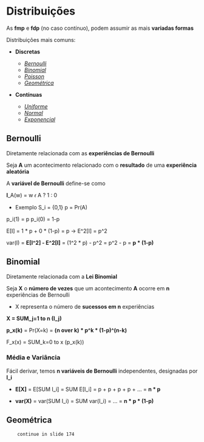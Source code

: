 # Distribuições

As **fmp** e **fdp** (no caso contínuo), podem assumir as mais **variadas formas**

Distribuições mais comuns:

- **Discretas**
  - [*Bernoulli*](#bernoulli)
  - [*Binomial*](#binomial)
  - [*Poisson*](#poisson)
  - [*Geométrica*](#geométrica) 

- **Contínuas**
  - [*Uniforme*](#uniforme)
  - [*Normal*](#normal)
  - [*Exponencial*](#exponencial)
 
## Bernoulli

Diretamente relacionada com as **experiências de Bernoulli**

Seja **A** um acontecimento relacionado com o **resultado** de uma **experiência aleatória**

A **variável de Bernoulli** define-se como

**I**_A(w) = w 𝜖 A ? 1 : 0	

- Exemplo
S_i = {0,1}
p = Pr(A)

p_i(1) = p
p_i(0) = 1-p

E[I] = 1 * p + 0 * (1-p) = p -> E^2[I] = p^2

var(I) = **E[I^2] - E^2[I]** = (1^2 * p) - p^2 = p^2 - p = **p * (1-p)**

## Binomial

Diretamente relacionada com a **Lei Binomial**

Seja **X** o **número de vezes** que um acontecimento **A** ocorre em **n** experiências de Bernoulli
- X representa o número de **sucessos em n** experiências

**X = SUM_j=1 to n (I_j)**

**p_x(k)** = Pr(X=k) = **(n over k) * p^k * (1-p)^(n-k)**

F_x(x) = SUM_k=0 to x (p_x(k))

### Média e Variância

Fácil derivar, temos **n variáveis de Bernoulli** independentes, designadas por **I_i**

- **E[X]** = E[SUM I_i] = SUM E[I_i] = p + p + p + p + ... = **n * p**

- **var(X)** = var(SUM I_i) = SUM var(I_i) = ... = **n * p * (1-p)**

## Geométrica

		continue in slide 174